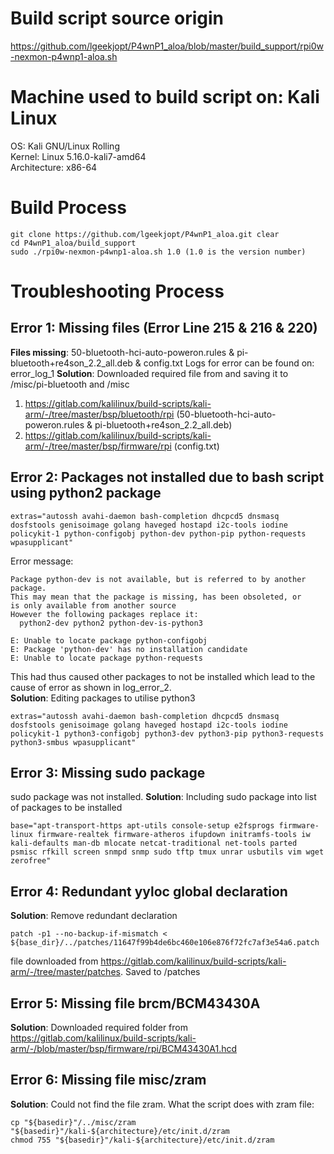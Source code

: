 # Build script source origin
https://github.com/lgeekjopt/P4wnP1_aloa/blob/master/build_support/rpi0w-nexmon-p4wnp1-aloa.sh

# Machine used to build script on: Kali Linux
OS: Kali GNU/Linux Rolling  
Kernel: Linux 5.16.0-kali7-amd64  
Architecture: x86-64  

# Build Process
```
git clone https://github.com/lgeekjopt/P4wnP1_aloa.git clear
cd P4wnP1_aloa/build_support
sudo ./rpi0w-nexmon-p4wnp1-aloa.sh 1.0 (1.0 is the version number)
```

# Troubleshooting Process
## Error 1: Missing files (Error Line 215 & 216 & 220)
**Files missing**: 50-bluetooth-hci-auto-poweron.rules & pi-bluetooth+re4son_2.2_all.deb & config.txt 
Logs for error can be found on: error_log_1
**Solution**: Downloaded required file from and saving it to /misc/pi-bluetooth and /misc
1. https://gitlab.com/kalilinux/build-scripts/kali-arm/-/tree/master/bsp/bluetooth/rpi (50-bluetooth-hci-auto-poweron.rules & pi-bluetooth+re4son_2.2_all.deb)
2. https://gitlab.com/kalilinux/build-scripts/kali-arm/-/tree/master/bsp/firmware/rpi (config.txt)

## Error 2: Packages not installed due to bash script using python2 package
``` 
extras="autossh avahi-daemon bash-completion dhcpcd5 dnsmasq dosfstools genisoimage golang haveged hostapd i2c-tools iodine policykit-1 python-configobj python-dev python-pip python-requests wpasupplicant"
```
Error message:
```
Package python-dev is not available, but is referred to by another package.
This may mean that the package is missing, has been obsoleted, or
is only available from another source
However the following packages replace it:
  python2-dev python2 python-dev-is-python3

E: Unable to locate package python-configobj
E: Package 'python-dev' has no installation candidate
E: Unable to locate package python-requests
```
This had thus caused other packages to not be installed which lead to the cause of error as shown in log_error_2.  
**Solution**: Editing packages to utilise python3 
```
extras="autossh avahi-daemon bash-completion dhcpcd5 dnsmasq dosfstools genisoimage golang haveged hostapd i2c-tools iodine policykit-1 python3-configobj python3-dev python3-pip python3-requests python3-smbus wpasupplicant"
```

## Error 3: Missing sudo package
sudo package was not installed.
**Solution**: Including sudo package into list of packages to be installed 
```
base="apt-transport-https apt-utils console-setup e2fsprogs firmware-linux firmware-realtek firmware-atheros ifupdown initramfs-tools iw kali-defaults man-db mlocate netcat-traditional net-tools parted psmisc rfkill screen snmpd snmp sudo tftp tmux unrar usbutils vim wget zerofree"
```

## Error 4: Redundant yyloc global declaration
**Solution**: Remove redundant declaration 
```
patch -p1 --no-backup-if-mismatch < ${base_dir}/../patches/11647f99b4de6bc460e106e876f72fc7af3e54a6.patch
```
file downloaded from https://gitlab.com/kalilinux/build-scripts/kali-arm/-/tree/master/patches. Saved to /patches

## Error 5: Missing file brcm/BCM43430A
**Solution**: Downloaded required folder from https://gitlab.com/kalilinux/build-scripts/kali-arm/-/blob/master/bsp/firmware/rpi/BCM43430A1.hcd

## Error 6: Missing file misc/zram
**Solution**: Could not find the file zram. 
What the script does with zram file:
```
cp "${basedir}"/../misc/zram "${basedir}"/kali-${architecture}/etc/init.d/zram
chmod 755 "${basedir}"/kali-${architecture}/etc/init.d/zram
```


